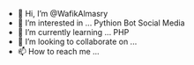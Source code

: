 - 👋 Hi, I’m @WafikAlmasry
- 👀 I’m interested in ... Pythion Bot Social Media 
- 🌱 I’m currently learning ... PHP
- 💞️ I’m looking to collaborate on ... 
- 📫 How to reach me ...

<!---
WafikAlmasry/WafikAlmasry is a ✨ special ✨ repository because its `README.md` (this file) appears on your GitHub profile.
You can click the Preview link to take a look at your changes.
--->
